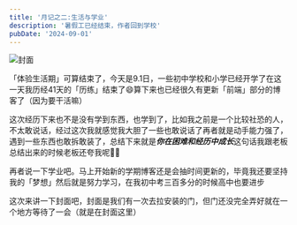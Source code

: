 ```yaml
---
title: '月记之二:生活与学业'
description: '暑假工已经结束，作者回到学校'
pubDate: '2024-09-01'
---
```


![封面](https://cdn.linexic.top/gh/LineXic/img/img/yue-2.webp)

「体验生活期」可算结束了，今天是9.1日，一些初中学校和小学已经开学了在这一天我历经41天的「历练」结束了😄算下来也已经很久有更新「前端」部分的博客了（因为要干活嘛）

这次经历下来也不是没有学到东西，也学到了，比如我之前是一个比较社恐的人，不太敢说话，经过这次我就感觉我大胆了一些也敢说话了再者就是动手能力强了，遇到一些东西也敢拆敢装了，总结下来就是***你在困难和经历中成长***这句话我跟老板总结出来的时候老板还夸我呢🤣🌚

再者说一下学业吧。马上开始新的学期博客还是会抽时间更新的，毕竟我还要坚持我的「梦想」然后就是努力学习，在我初中考三百多分的时候高中也要进步

这次来讲一下封面吧，封面是我们有一次去拉安装的门，但门还没完全弄好就在一个地方等待了一会（就是在封面这里）
